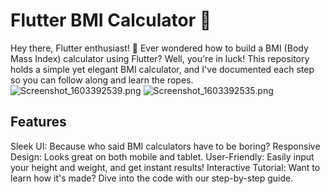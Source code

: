 # Flutter BMI Calculator 🚀
Hey there, Flutter enthusiast! 👋 Ever wondered how to build a BMI (Body Mass Index) calculator using Flutter? Well, you're in luck! This repository holds a simple yet elegant BMI calculator, and I've documented each step so you can follow along and learn the ropes.
![Screenshot_1603392539.png](Screenshot_1603392539.png)
![Screenshot_1603392535.png](Screenshot_1603392535.png)

## Features
Sleek UI: Because who said BMI calculators have to be boring?
Responsive Design: Looks great on both mobile and tablet.
User-Friendly: Easily input your height and weight, and get instant results!
Interactive Tutorial: Want to learn how it's made? Dive into the code with our step-by-step guide.